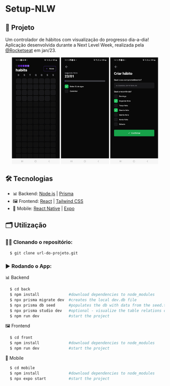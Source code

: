 # Setup-NLW

## 🚀 Projeto
Um controlador de hábitos com visualização do progresso dia-a-dia!</br>
Aplicação desenvolvida durante a Next Level Week, realizada pela [@Rocketseat](https://www.rocketseat.com.br) em jan/23.

<div align="center">
  <img alt="1 - overview" title="1 - overview" src="assets/NlwSetup1.jpg" width="30%" />
  <img alt="2 - overview" title="2 - overview" src="assets/NlwSetup2.jpg" width="30%" />
  <img alt="3 - overview" title="3 - overview" src="assets/NlwSetup3.jpg" width="30%" />
</div>


## 🛠️ Tecnologias
- 📊 Backend: [Node.js](https://nodejs.org/en/) | [Prisma](https://www.prisma.io)
- 🖼️ Frontend: [React](https://pt-br.reactjs.org) | [Tailwind CSS](https://tailwindcss.com)
- 📱 Mobile: [React Native](https://reactnative.dev) | [Expo](https://expo.dev)


## 🗂️ Utilização

### 🐑🐑 Clonando o repositório:

```bash
  $ git clone url-do-projeto.git
```

### ▶️ Rodando o App:

📊 Backend
```bash
  $ cd back
  $ npm install             #download dependencies to node_modules
  $ npx prisma migrate dev  #creates the local dev.db file
  $ npx prisma db seed      #populates the db with data from the seed.ts file
  $ npx prisma studio dev   #optional - visualize the table relations on a diagram on the web browser
  $ npm run dev             #start the project
```

🖼️ Frontend
```bash
  $ cd front
  $ npm install             #download dependencies to node_modules
  $ npm run dev             #start the project
```

📱 Mobile
```bash
  $ cd mobile
  $ npm install             #download dependencies to node_modules
  $ npx expo start          #start the project
```
